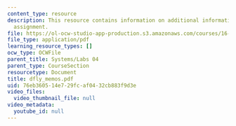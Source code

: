 ```yaml
---
content_type: resource
description: This resource contains information on additional information on the lab
  assignment.
file: https://ol-ocw-studio-app-production.s3.amazonaws.com/courses/16-01-unified-engineering-i-ii-iii-iv-fall-2005-spring-2006/76eb360514e729fcaf0432cb883f9d3e_dfly_memos.pdf
file_type: application/pdf
learning_resource_types: []
ocw_type: OCWFile
parent_title: Systems/Labs 04
parent_type: CourseSection
resourcetype: Document
title: dfly_memos.pdf
uid: 76eb3605-14e7-29fc-af04-32cb883f9d3e
video_files:
  video_thumbnail_file: null
video_metadata:
  youtube_id: null
---
```

